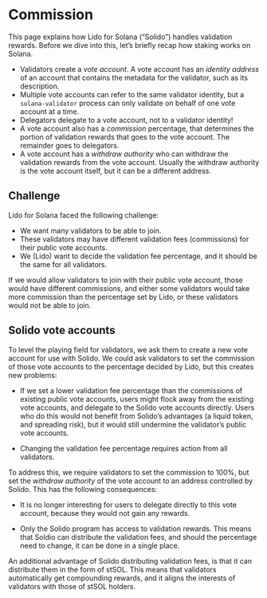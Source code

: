 # Commission

This page explains how Lido for Solana (“Solido”) handles validation rewards.
Before we dive into this, let’s briefly recap how staking works on Solana.

 * Validators create a _vote account_. A vote account has an _identity address_
   of an account that contains the metadata for the validator, such as its
   description.
 * Multiple vote accounts can refer to the same validator identity, but a
   `solana-validator` process can only validate on behalf of one vote account at
   a time.
 * Delegators delegate to a vote account, not to a validator identity!
 * A vote account also has a _commission_ percentage, that determines the
   portion of validation rewards that goes to the vote account. The remainder
   goes to delegators.
 * A vote account has a _withdraw authority_ who can withdraw the validation
   rewards from the vote account. Usually the withdraw authority is the vote
   account itself, but it can be a different address.

## Challenge

Lido for Solana faced the following challenge:

 * We want many validators to be able to join.
 * These validators may have different validation fees (commissions) for their
   public vote accounts.
 * We (Lido) want to decide the validation fee percentage, and it should be the
   same for all validators.

If we would allow validators to join with their public vote account, those would
have different commissions, and either some validators would take more
commission than the percentage set by Lido, or these validators would not be
able to join.

## Solido vote accounts

To level the playing field for validators, we ask them to create a new vote
account for use with Solido. We could ask validators to set the commission of
those vote accounts to the percentage decided by Lido, but this creates new
problems:

 * If we set a lower validation fee percentage than the commissions of existing
   public vote accounts, users might flock away from the existing vote accounts,
   and delegate to the Solido vote accounts directly. Users who do this would
   not benefit from Solido’s advantages (a liquid token, and spreading risk),
   but it would still undermine the validator’s public vote accounts.

 * Changing the validation fee percentage requires action from all validators.

To address this, we require validators to set the commission to 100%, but set
the *withdraw authority* of the vote account to an address controlled by Solido.
This has the following consequences:

 * It is no longer interesting for users to delegate directly to this vote
   account, because they would not gain any rewards.

 * Only the Solido program has access to validation rewards. This means that
   Soldio can distribute the validation fees, and should the percentage need to
   change, it can be done in a single place.

An additional advantage of Solido distributing validation fees, is that it can
distribute them in the form of stSOL. This means that validators automatically
get compounding rewards, and it aligns the interests of validators with those of
stSOL holders.

